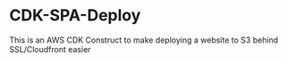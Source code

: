 # CDK-SPA-Deploy
This is an AWS CDK Construct to make deploying a website to S3 behind SSL/Cloudfront easier
